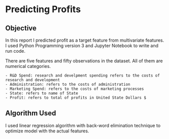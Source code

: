 # Predicting Profits


## Objective
In this report I predicted profit as a target feature from multivariate features.
I used Python Programming version 3 and Jupyter Notebook to write and run code.

There are five features and fifty observations in the dataset.
All of them are numerical categories.

    - R&D Spend: research and develpment spending refers to the costs of research and development
    - Administration: refers to the costs of administration
    - Marketing Spend: refers to the costs of marketing processes
    - State: refers to name of State
    - Profit: refers to total of profits in United State Dollars $
    

## Algorithm Used
I used linear regression algorithm with back-word elimination technique to optimize model with the actual features.
